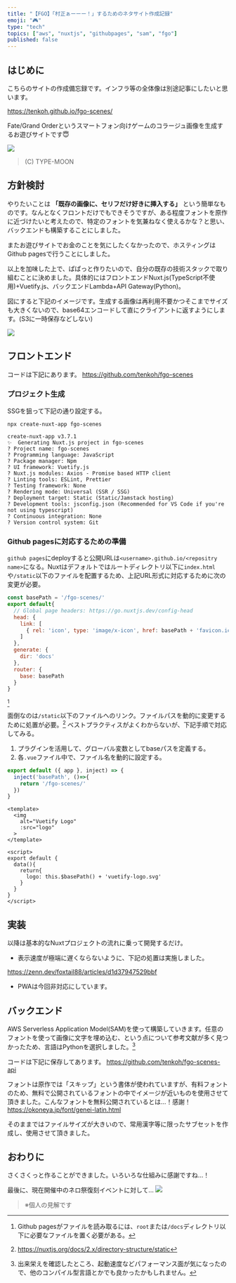 ```yaml
---
title: "【FGO】「村正ぁーーー！」するためのネタサイト作成記録"
emoji: "🎮"
type: "tech"
topics: ["aws", "nuxtjs", "githubpages", "sam", "fgo"]
published: false
---
```


## はじめに
こちらのサイトの作成備忘録です。インフラ等の全体像は別途記事にしたいと思います。

https://tenkoh.github.io/fgo-scenes/

Fate/Grand Orderというスマートフォン向けゲームのコラージュ画像を生成するお遊びサイトです😇

![](https://storage.googleapis.com/zenn-user-upload/fbe3224dd55839efe99c382e.png)

> (C) TYPE-MOON

## 方針検討
やりたいことは **「既存の画像に、セリフだけ好きに挿入する」** という簡単なものです。なんとなくフロントだけでもできそうですが、ある程度フォントを原作に近づけたいと考えたので、特定のフォントを気兼ねなく使えるかな？と思い、バックエンドも構築することにしました。

またお遊びサイトでお金のことを気にしたくなかったので、ホスティングはGithub pagesで行うことにしました。

以上を加味した上で、ぱぱっと作りたいので、自分の既存の技術スタックで取り組むことに決めました。具体的にはフロントエンドNuxt.js(TypeScript不使用)+Vuetify.js、バックエンドLambda+API Gateway(Python)。

図にすると下記のイメージです。生成する画像は再利用不要かつそこまでサイズも大きくないので、base64エンコードして直にクライアントに返すようにします。(S3に一時保存などしない)

![](https://storage.googleapis.com/zenn-user-upload/9be7bd45966816604e7729aa.png)

## フロントエンド
コードは下記にあります。
https://github.com/tenkoh/fgo-scenes

### プロジェクト生成
SSGを狙って下記の通り設定する。
```shell
npx create-nuxt-app fgo-scenes

create-nuxt-app v3.7.1
✨  Generating Nuxt.js project in fgo-scenes
? Project name: fgo-scenes
? Programming language: JavaScript
? Package manager: Npm
? UI framework: Vuetify.js
? Nuxt.js modules: Axios - Promise based HTTP client
? Linting tools: ESLint, Prettier
? Testing framework: None
? Rendering mode: Universal (SSR / SSG)
? Deployment target: Static (Static/Jamstack hosting)
? Development tools: jsconfig.json (Recommended for VS Code if you're not using typescript)
? Continuous integration: None
? Version control system: Git
```

### Github pagesに対応するための準備
`github pages`にdeployすると公開URLは`<username>.github.io/<repositry name>`になる。Nuxtはデフォルトではルートディレクトリ以下に`index.html`や`/static`以下のファイルを配置するため、上記URL形式に対応するために次の変更が必要。

```javascript:nuxt.config.js
const basePath = '/fgo-scenes/'
export default{
  // Global page headers: https://go.nuxtjs.dev/config-head
  head: {
    link: [
      { rel: 'icon', type: 'image/x-icon', href: basePath + 'favicon.ico' }
    ]
  },
  generate: {
    dir: 'docs'
  },
  router: {
    base: basePath
  }
}
```
[^1]

[^1]: Github pagesがファイルを読み取るには、`root`または`/docs`ディレクトリ以下に必要なファイルを置く必要がある。

面倒なのは`/static`以下のファイルへのリンク。ファイルパスを動的に変更するために処置が必要。[^2]
ベストプラクティスがよくわからないが、下記手順で対応してみる。

[^2]: https://nuxtjs.org/docs/2.x/directory-structure/static

1. プラグインを活用して、グローバル変数としてbaseパスを定義する。
2. 各`.vue`ファイル中で、ファイル名を動的に設定する。

```javascript:~/plugins/globals.js
export default ({ app }, inject) => {
  inject('basePath', ()=>{
    return '/fgo-scenes/'
  })
}
```

```vue:~/components/VuetifyLogo.vue
<template>
  <img
    alt="Vuetify Logo"
    :src="logo"
  >
</template>

<script>
export default {
  data(){
    return{
      logo: this.$basePath() + 'vuetify-logo.svg'
    }
  }
}
</script>
```

## 実装
以降は基本的なNuxtプロジェクトの流れに乗って開発するだけ。

- 表示速度が極端に遅くならないように、下記の処置は実施しました。

https://zenn.dev/foxtail88/articles/d1d37947529bbf

- PWAは今回非対応にしています。


## バックエンド
AWS Serverless Application Model(SAM)を使って構築していきます。任意のフォントを使って画像に文字を埋め込む、という点について参考文献が多く見つかったため、言語はPythonを選択しました。[^3]

[^3]: 出来栄えを確認したところ、起動速度などパフォーマンス面が気になったので、他のコンパイル型言語とかでも良かったかもしれません。

コードは下記に保存してあります。
https://github.com/tenkoh/fgo-scenes-api

フォントは原作では「スキップ」という書体が使われていますが、有料フォントのため、無料で公開されているフォントの中でイメージが近いものを使用させて頂きました。こんなフォントを無料公開されているとは…！感謝！
https://okoneya.jp/font/genei-latin.html

そのままではファイルサイズが大きいので、常用漢字等に限ったサブセットを作成し、使用させて頂きました。

## おわりに
さくさくっと作ることができました。いろいろな仕組みに感謝ですね…！

最後に、現在開催中のネロ祭復刻イベントに対して…
![](https://storage.googleapis.com/zenn-user-upload/d52962ac0aa6d464abfba478.png)

> ※個人の見解です
